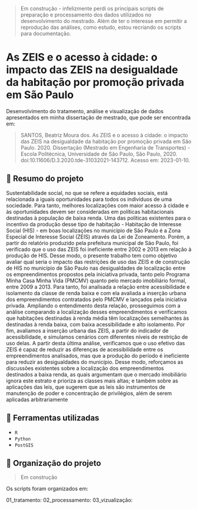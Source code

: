 > Em construção - infelizmente perdi os principais scripts de preparação e processamento dos dados utilizados no desenvolvimento do mestrado. Além de ter o interesse em permitir a reprodução das análises, como estudo, estou recriando os scripts para documentação.

# As ZEIS e o acesso à cidade: o impacto das ZEIS na desigualdade da habitação por promoção privada em São Paulo

Desenvolvimento do tratamento, análise e visualização de dados apresentados em minha dissertação de mestrado, que pode ser encontrada em:

>
> SANTOS, Beatriz Moura dos. As ZEIS e o acesso à cidade: o impacto das ZEIS na desigualdade da habitação por promoção privada em São Paulo. 2020. Dissertação (Mestrado em Engenharia de Transportes) - Escola Politécnica, Universidade de São Paulo, São Paulo, 2020. doi:10.11606/D.3.2020.tde-31032021-143712. Acesso em: 2023-01-10.
> 

## :notebook: Resumo do projeto

Sustentabilidade social, no que se refere a equidades sociais, está relacionada a iguais oportunidades para todos os indivíduos de uma sociedade. Para tanto, melhores localizações com maior acesso à cidade e às oportunidades devem ser consideradas em políticas habitacionais destinadas à população de baixa renda. Uma das políticas existentes para o incentivo da produção desse tipo de habitação - Habitação de Interesse Social (HIS) - em boas localizações no município de São Paulo é a Zona Especial de Interesse Social (ZEIS) através da Lei de Zoneamento. Porém, a partir do relatório produzido pela prefeitura municipal de São Paulo, foi verificado que o uso das ZEIS foi ineficiente entre 2002 e 2013 em relação à produção de HIS. Desse modo, o presente trabalho tem como objetivo avaliar qual seria o impacto das restrições de uso das ZEIS e de construção de HIS no município de São Paulo nas desigualdades de localização entre os empreendimentos propostos pela iniciativa privada, tanto pelo Programa Minha Casa Minha Vida (PMCMV) quanto pelo mercado imobiliário formal, entre 2009 a 2013. Para tanto, foi analisada a relação entre acessibilidade e isolamento da classe de renda baixa e com ela avaliada a inserção urbana dos empreendimentos contratados pelo PMCMV e lançados pela iniciativa privada. Ampliando o entendimento desta relação, prosseguimos com a análise comparando a localização desses empreendimentos e verificamos que habitações destinadas à renda média têm localizações semelhantes às destinadas à renda baixa, com baixa acessibilidade e alto isolamento. Por fim, avaliamos a inserção urbana das ZEIS, a partir do indicador de acessibilidade, e simulamos cenários com diferentes níveis de restrição de uso delas. A partir desta última análise, verificamos que o uso efetivo das ZEIS é capaz de reduzir as diferenças de acessibilidade entre os empreendimentos analisados, mas que a produção do período é ineficiente para reduzir as desigualdades do município. Desse modo, reforçamos as discussões existentes sobre a localização dos empreendimentos destinados a baixa renda, as quais argumentam que o mercado imobiliário ignora este estrato e prioriza as classes mais altas; e também sobre as aplicações das leis, que sugerem que as leis são instrumentos de manutenção de poder e concentração de privilégios, além de serem aplicadas arbitrariamente

## 🔧 Ferramentas utilizadas

 * `R`
 * `Python`
 * `PostGIS`
 
 ## 📁 Organização do projeto
 
 > Em construção

Os scripts foram organizados em:

 01_tratamento: 
 02_processamento:
 03_vizualização: